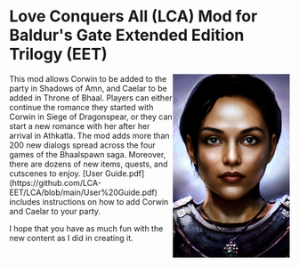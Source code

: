 # Love Conquers All (LCA) Mod for Baldur's Gate Extended Edition Trilogy (EET)
 
<img align="right" src="/BMP/XACORWIL.BMP">
This mod allows Corwin to be added to the party in Shadows of Amn, and Caelar to be added in Throne of Bhaal. Players can either continue the romance they started with Corwin in Siege of Dragonspear, or they can start a new romance with her after her arrival in Athkatla. The mod adds more than 200 new dialogs spread across the four games of the Bhaalspawn saga. Moreover, there are dozens of new items, quests, and cutscenes to enjoy. [User Guide.pdf](https://github.com/LCA-EET/LCA/blob/main/User%20Guide.pdf) includes instructions on how to add Corwin and Caelar to your party.  
 

I hope that you have as much fun with the new content as I did in creating it.